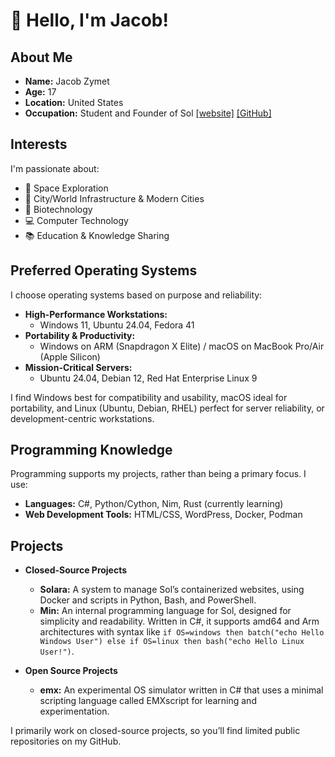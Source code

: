 # 👋 Hello, I'm Jacob!

## About Me
- **Name:** Jacob Zymet
- **Age:** 17
- **Location:** United States
- **Occupation:** Student and Founder of Sol [[website]](https://solcluster.com/) [[GitHub]](https://github.com/Sol-Global/)

## Interests
I'm passionate about:
- 🌌 Space Exploration
- 🌆 City/World Infrastructure & Modern Cities
- 🧬 Biotechnology
- 💻 Computer Technology
- 📚 Education & Knowledge Sharing

## Preferred Operating Systems
I choose operating systems based on purpose and reliability:

- **High-Performance Workstations:**  
  - Windows 11, Ubuntu 24.04, Fedora 41
- **Portability & Productivity:**  
  - Windows on ARM (Snapdragon X Elite) / macOS on MacBook Pro/Air (Apple Silicon)
- **Mission-Critical Servers:**  
  - Ubuntu 24.04, Debian 12, Red Hat Enterprise Linux 9  

I find Windows best for compatibility and usability, macOS ideal for portability, and Linux (Ubuntu, Debian, RHEL) perfect for server reliability, or development-centric workstations.

## Programming Knowledge
Programming supports my projects, rather than being a primary focus. I use:

- **Languages:** C#, Python/Cython, Nim, Rust (currently learning)
- **Web Development Tools:** HTML/CSS, WordPress, Docker, Podman

## Projects
- **Closed-Source Projects**  
   - **Solara:** A system to manage Sol’s containerized websites, using Docker and scripts in Python, Bash, and PowerShell.
   - **Min:** An internal programming language for Sol, designed for simplicity and readability. Written in C#, it supports amd64 and Arm architectures with syntax like `if OS=windows then batch("echo Hello Windows User") else if OS=linux then bash("echo Hello Linux User!")`.

- **Open Source Projects**  
   - **emx:** An experimental OS simulator written in C# that uses a minimal scripting language called EMXscript for learning and experimentation.

I primarily work on closed-source projects, so you’ll find limited public repositories on my GitHub.
